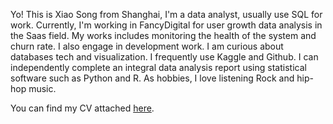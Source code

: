 
<!--
&emsp;
<font size=4.5>**Xiao Song**</font>
-->

Yo! This is Xiao Song from Shanghai, I'm a data analyst, usually use SQL for work. Currently, I'm working in FancyDigital for user growth data analysis in the Saas field. My works includes monitoring the health of the system and churn rate. I also engage in development work. I am curious about databases tech and visualization. I frequently use Kaggle and Github. I can independently complete an integral data analysis report using statistical software such as Python and R. As hobbies, I love listening Rock and hip-hop music.

You can find my CV attached [here](/en/enresume/).

&emsp;

  <center>
   <script type='text/javascript' id='clustrmaps' src='//cdn.clustrmaps.com/map_v2.js?cl=1660be&w=180&t=n&d=bLbRVCl6hpPrG3ydeBPnss5Icv_ZJXbokniqNe34m4M&co=f1f3ec&ct=808080&cmo=3acc3a&cmn=ff5353'></script>
  </center>

